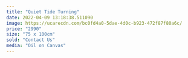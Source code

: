 ```yaml
---
title: "Quiet Tide Turning"
date: 2022-04-09 13:18:38.511090
image: https://ucarecdn.com/bc0fd4a0-5dae-4d0c-b923-472f87f80a6c/
price: "2990"
size: "75 x 100cm"
sold: "Contact Us"
media: "Oil on Canvas"
---
```



